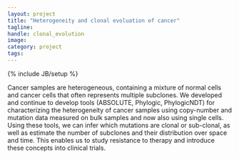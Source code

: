 ```yaml
---
layout: project
title: "Heterogeneity and clonal evoluation of cancer"
tagline:
handle: clonal_evolution
image: 
category: project
tags:
---
```

{% include JB/setup %}

Cancer samples are heterogeneous, containing a mixture of normal cells and cancer cells that often represents multiple subclones. We developed and continue to develop tools (ABSOLUTE, Phylogic, PhylogicNDT) for characterizing the heterogeneity of cancer samples using copy-number and mutation data measured on bulk samples and now also using single cells. Using these tools, we can infer which mutations are clonal or sub-clonal, as well as estimate the number of subclones and their distribution over space and time. This enables us to study resistance to therapy and introduce these concepts into clinical trials.